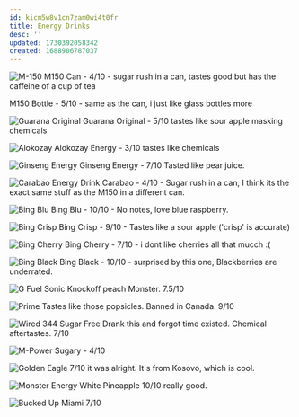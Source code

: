 ```yaml
---
id: kicm5w8v1cn7zam0wi4t0fr
title: Energy Drinks
desc: ''
updated: 1730392058342
created: 1688906787037
---
```

![M-150](assets/m-150.png)
M150 Can - 4/10 - sugar rush in a can, tastes good but has the caffeine of a cup of tea

M150 Bottle - 5/10 - same as the can, i just like glass bottles more

![Guarana Original](assets/guarana-original.png)
Guarana Original - 5/10 tastes like sour apple masking chemicals

![Alokozay](assets/alokozay.png)
Alokozay Energy - 3/10 tastes like chemicals

![Ginseng Energy](assets/ginseng-energy.png)
Ginseng Energy - 7/10  Tasted like pear juice.

![Carabao Energy Drink](assets/carabao.png)
Carabao - 4/10 - Sugar rush in a can, I think its the exact same stuff as the M150 in a different can.

![Bing Blu](assets/bing-blu.png)
Bing Blu - 10/10 - No notes, love blue raspberry.

![Bing Crisp](assets/bing-crisp.png)
Bing Crisp - 9/10 - Tastes like a sour apple ('crisp' is accurate)

![Bing Cherry](assets/bing-cherry.png)
Bing Cherry - 7/10 - i dont like cherries all that mucch :(

![Bing Black](assets/bing-black.png)
Bing Black - 10/10 - surprised by this one, Blackberries are underrated.

![G Fuel Sonic](assets/gfuel-sonic.jpg)
Knockoff peach Monster. 7.5/10

![Prime](assets/prime.jpg)
Tastes like those popsicles. Banned in Canada. 9/10

![Wired 344 Sugar Free](assets/wired-344-sugar-free.jpg)
Drank this and forgot time existed. Chemical aftertastes. 7/10

![M-Power](assets/m-power.jpeg)
Sugary - 4/10

![Golden Eagle](assets/golden-eagle.png)
7/10 it was alright. It's from Kosovo, which is cool.

![Monster Energy White Pineapple](assets/monster-energy-white-pineapple.png)
10/10 really good.

![Bucked Up Miami](assets/bucked-up-miami.png)
7/10

